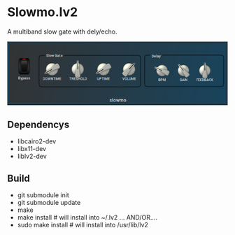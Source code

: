 # Slowmo.lv2
A multiband slow gate with dely/echo. 

![Rumor](https://github.com/brummer10/slowmo.lv2/blob/master/slowmo.png?raw=true)


## Dependencys

- libcairo2-dev
- libx11-dev
- liblv2-dev

## Build

- git submodule init
- git submodule update
- make
- make install # will install into ~/.lv2 ... AND/OR....
- sudo make install # will install into /usr/lib/lv2
